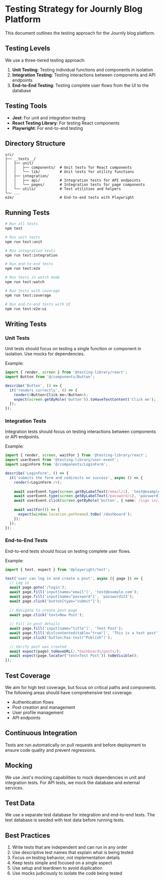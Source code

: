 # Testing Strategy for Journly Blog Platform

This document outlines the testing approach for the Journly blog platform.

## Testing Levels

We use a three-tiered testing approach:

1. **Unit Testing**: Testing individual functions and components in isolation
2. **Integration Testing**: Testing interactions between components and API endpoints
3. **End-to-End Testing**: Testing complete user flows from the UI to the database

## Testing Tools

- **Jest**: For unit and integration testing
- **React Testing Library**: For testing React components
- **Playwright**: For end-to-end testing

## Directory Structure

```
src/
├── __tests__/
│   ├── unit/
│   │   ├── components/  # Unit tests for React components
│   │   └── lib/         # Unit tests for utility functions
│   ├── integration/
│   │   ├── api/         # Integration tests for API endpoints
│   │   └── pages/       # Integration tests for page components
│   └── utils/           # Test utilities and helpers
└── ...
e2e/                     # End-to-end tests with Playwright
```

## Running Tests

```bash
# Run all tests
npm test

# Run unit tests
npm run test:unit

# Run integration tests
npm run test:integration

# Run end-to-end tests
npm run test:e2e

# Run tests in watch mode
npm run test:watch

# Run tests with coverage
npm run test:coverage

# Run end-to-end tests with UI
npm run test:e2e:ui
```

## Writing Tests

### Unit Tests

Unit tests should focus on testing a single function or component in isolation. Use mocks for dependencies.

Example:

```typescript
import { render, screen } from '@testing-library/react';
import Button from '@/components/Button';

describe('Button', () => {
  it('renders correctly', () => {
    render(<Button>Click me</Button>);
    expect(screen.getByRole('button')).toHaveTextContent('Click me');
  });
});
```

### Integration Tests

Integration tests should focus on testing interactions between components or API endpoints.

Example:

```typescript
import { render, screen, waitFor } from '@testing-library/react';
import userEvent from '@testing-library/user-event';
import LoginForm from '@/components/LoginForm';

describe('LoginForm', () => {
  it('submits the form and redirects on success', async () => {
    render(<LoginForm />);
    
    await userEvent.type(screen.getByLabelText(/email/i), 'test@example.com');
    await userEvent.type(screen.getByLabelText(/password/i), 'password123');
    await userEvent.click(screen.getByRole('button', { name: /sign in/i }));
    
    await waitFor(() => {
      expect(window.location.pathname).toBe('/dashboard');
    });
  });
});
```

### End-to-End Tests

End-to-end tests should focus on testing complete user flows.

Example:

```typescript
import { test, expect } from '@playwright/test';

test('user can log in and create a post', async ({ page }) => {
  // Log in
  await page.goto('/login');
  await page.fill('input[name="email"]', 'test@example.com');
  await page.fill('input[name="password"]', 'password123');
  await page.click('button[type="submit"]');
  
  // Navigate to create post page
  await page.click('text=New Post');
  
  // Fill in post details
  await page.fill('input[name="title"]', 'Test Post');
  await page.fill('div[contenteditable="true"]', 'This is a test post');
  await page.click('button:has-text("Publish")');
  
  // Verify post was created
  await expect(page).toHaveURL(/.*dashboard\/posts/);
  await expect(page.locator('text=Test Post')).toBeVisible();
});
```

## Test Coverage

We aim for high test coverage, but focus on critical paths and components. The following areas should have comprehensive test coverage:

- Authentication flows
- Post creation and management
- User profile management
- API endpoints

## Continuous Integration

Tests are run automatically on pull requests and before deployment to ensure code quality and prevent regressions.

## Mocking

We use Jest's mocking capabilities to mock dependencies in unit and integration tests. For API tests, we mock the database and external services.

## Test Data

We use a separate test database for integration and end-to-end tests. The test database is seeded with test data before running tests.

## Best Practices

1. Write tests that are independent and can run in any order
2. Use descriptive test names that explain what is being tested
3. Focus on testing behavior, not implementation details
4. Keep tests simple and focused on a single aspect
5. Use setup and teardown to avoid duplication
6. Use mocks judiciously to isolate the code being tested
